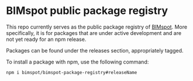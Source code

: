# BIMspot public package registry

This repo currently serves as the public package registry of [BIMspot](https://bimspot.io/). More specifically, it is for packages that are under active development and are not yet ready for an npm release.

Packages can be found under the releases section, appropriately tagged.

To install a package with npm, use the following command:

```
npm i bimspot/bimspot-package-registry#releaseName
```
